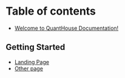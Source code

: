 # Table of contents

* [Welcome to QuantHouse Documentation!](README.md)

## Getting Started

* [Landing Page](new-nested-group/landing-page.md)
* [Other page](new-nested-group/other-page.md)

